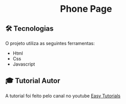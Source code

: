 <h1 align="center">
    Phone Page
    <br>
</h1>

## 🛠 Tecnologias
O projeto utiliza as seguintes ferramentas:
* Html
* Css
* Javascript

## :mortar_board: Tutorial Autor 
A tutorial foi feito pelo canal no youtube  <a href="https://www.youtube.com/channel/UCkjoHfkLEy7ZT4bA2myJ8xA?pbjreload=102">Easy Tutorials</a>
